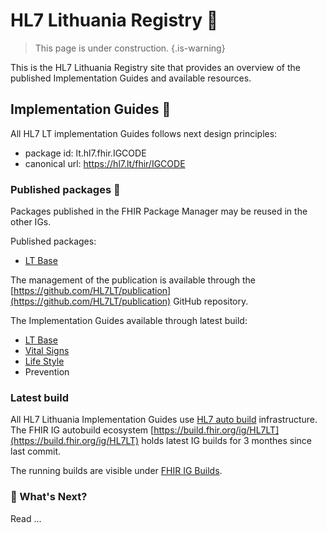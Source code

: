 <div align="left">
  
# HL7 Lithuania Registry 🌟

> This page is under construction. {.is-warning}

This is the HL7 Lithuania Registry site that provides an overview of the published Implementation Guides and available resources.

## Implementation Guides 🚀

All HL7 LT implementation Guides follows next design principles:
- package id: lt.hl7.fhir.IGCODE
- canonical url: https://hl7.lt/fhir/IGCODE

### Published packages 🎉

Packages published in the FHIR Package Manager may be reused in the other IGs.

Published packages:

- [LT Base](https://hl7.lt/fhir/base/history.html)

The management of the publication is available through the [https://github.com/HL7LT/publication](https://github.com/HL7LT/publication) GitHub repository.

The Implementation Guides available through latest build:

- [LT Base](https://build.fhir.org/ig/HL7LT/ig-lt-base)
- [Vital Signs](https://build.fhir.org/ig/HL7LT/ig-lt-vitalsigns)
- [Life Style](https://build.fhir.org/ig/HL7LT/ig-lt-lifestyle)
- Prevention


### Latest build 

All HL7 Lithuania Implementation Guides use [HL7 auto build](https://github.com/FHIR/auto-ig-builder) infrastructure. 
The FHIR IG autobuild ecosystem [https://build.fhir.org/ig/HL7LT](https://build.fhir.org/ig/HL7LT) holds latest IG builds for 3 monthes since last commit.

The running builds are visible under [FHIR IG Builds](https://fhir.github.io/auto-ig-builder/builds.html).

### 🎯 What's Next?

Read ...

</div>
